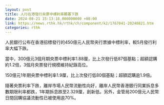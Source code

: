 ```yaml
---
layout: post
title: 人行在港發行央票中標利率顯著下跌
date: 2024-08-21 15:13:18.000000000 +08:00
link: https://news.rthk.hk/rthk/ch/component/k2/1767041-20240821.htm
categories: rthk
---
```


人民銀行公布在香港招標發行的450億元人民幣央行票據中標利率，較5月發行利率大幅下跌。

當中，300億元3個月期央票中標利率1.88厘，比上次發行低87個基點；超額認購約1.2倍，3個月央票發行規模維持紀錄高位。

150億元1年期央票中標利率1.9厘，比上次發行低80個基點；超額認購逾1.9倍。

隨著央票利率下跌，離岸市場人民幣流動性向好，離岸人民幣香港銀行同業拆息多數期限利率都跌，1年期拆息跌至2.329厘，創新低。另外，金管局200億元人民幣日間回購協議流動性已被使用逾70%。

